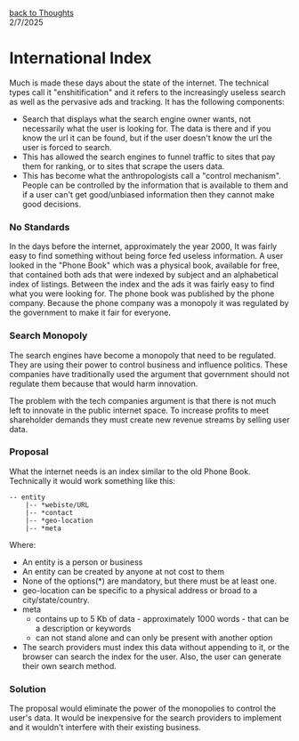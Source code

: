 [back to Thoughts](https://github.com/Marking-Time/Thoughts/tree/main)  
2/7/2025  
# International Index  
Much is made these days about the state of the internet. The technical types call it "enshitification" and it refers to the increasingly useless search as well as the pervasive ads and tracking.  It has the following components:
- Search that displays what the search engine owner wants, not necessarily what the user is looking for.  The data is there and if you know the url it can be found, but if the user doesn't know the url the user is forced to search.
- This has allowed the search engines to funnel traffic to sites that pay them for ranking, or to sites that scrape the users data.
- This has become what the anthropologists  call a "control mechanism".  People can be controlled by the information that is available to them and if a user can't get good/unbiased information then they cannot make good decisions.

### No Standards
In the days before the internet, approximately the year 2000, It was fairly easy to find something without being force fed useless information.  A user looked in the "Phone Book" which was a physical book, available for free, that contained both ads that were indexed by subject and an alphabetical index of listings. Between the index and the ads it was fairly easy to find what you were looking for. The phone book was published by the phone company. Because the phone company was a monopoly it was regulated by the government to make it fair for everyone.

### Search Monopoly  
The search engines have become a monopoly that need to be regulated. They are using their power to control business and influence politics.  These companies have traditionally used the argument that government should not regulate them because that would harm innovation.  

The problem with the tech companies argument is that there is not much left to innovate in the public internet space. To increase profits to meet shareholder demands they must create new revenue streams by selling user data. 

### Proposal 
What the internet needs is an index similar to the old Phone Book. Technically it would work something like this:

```
-- entity
    |-- *webiste/URL
    |-- *contact
    |-- *geo-location
    |-- *meta
```
Where:
- An entity is a person or business
- An entity can be created by anyone at not cost to them
- None of the options(*) are mandatory, but there must be at least one.
- geo-location can be specific to a physical address or broad to a city/state/country.  
- meta 
	+ contains up to 5 Kb of data - approximately 1000 words - that can be a description or keywords
	+ can not stand alone and can only be present with another option
- The search providers must index this data without appending to it, or the browser can search the index for the user. Also, the user can generate their own search method.

### Solution
The proposal would eliminate the power of the monopolies to control the user's data. It would be inexpensive for the search providers to implement and it wouldn't interfere with their existing business.
       